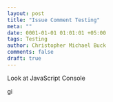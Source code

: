 ```yaml
---
layout: post
title: "Issue Comment Testing"
meta: ""
date: 0001-01-01 01:01:01 +05:00
tags: Testing
author: Christopher Michael Buck
comments: false
draft: true
---
```


Look at JavaScript Console

<script>
var data = {
  "title": "A test issue",
  "body": "This is a comment holder",
  "assignee": "butterwell",
  "milestone": 1,
  "labels": [
    "comment",
    "Label2"
  ]
}

var url = "https://api.github.com/repos/butterwell/github-issue-test/issues"
d3.json(url).post(data, function(a,b) {
    console.log(a)
    console.log(b)
})



</script>gi